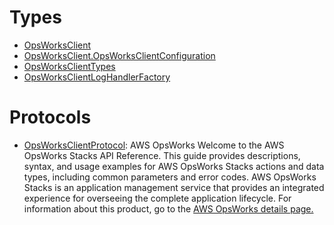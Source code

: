 # Types

  - [OpsWorksClient](/aws-sdk-swift/reference/0.x/AWSOpsWorks/OpsWorksClient)
  - [OpsWorksClient.OpsWorksClientConfiguration](/aws-sdk-swift/reference/0.x/AWSOpsWorks/OpsWorksClient_OpsWorksClientConfiguration)
  - [OpsWorksClientTypes](/aws-sdk-swift/reference/0.x/AWSOpsWorks/OpsWorksClientTypes)
  - [OpsWorksClientLogHandlerFactory](/aws-sdk-swift/reference/0.x/AWSOpsWorks/OpsWorksClientLogHandlerFactory)

# Protocols

  - [OpsWorksClientProtocol](/aws-sdk-swift/reference/0.x/AWSOpsWorks/OpsWorksClientProtocol):
    <fullname>AWS OpsWorks</fullname>
    Welcome to the AWS OpsWorks Stacks API Reference. This guide provides descriptions, syntax, and
    usage examples for AWS OpsWorks Stacks actions and data types, including common parameters and error
    codes.
    AWS OpsWorks Stacks is an application management service that provides an integrated experience for
    overseeing the complete application lifecycle. For information about this product, go to the
    <a href="http://aws.amazon.com/opsworks/">AWS OpsWorks details page.
